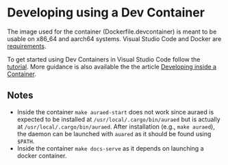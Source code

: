 # Developing using a Dev Container

The image used for the container (Dockerfile.devcontainer) is meant to be usable on x86_64 and aarch64 systems. Visual Studio Code and Docker are [requirements](https://code.visualstudio.com/docs/devcontainers/containers#_system-requirements).

To get started using Dev Containers in Visual Studio Code follow the [tutorial](https://code.visualstudio.com/docs/devcontainers/tutorial).  More guidance is also available the the article [Developing inside a Container](https://code.visualstudio.com/docs/devcontainers/containers). 

## Notes

- Inside the container `make auraed-start` does not work since auraed is expected to be installed at `/usr/local/.cargo/bin/auraed` but is actually at `/usr/local/.cargo/bin/auraed`. After installation (e.g., `make auraed`), the daemon can be launched with `auared` as it should be found using `$PATH`.
- Inside the container `make docs-serve` as it depends on launching a docker container.
